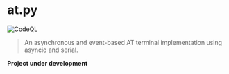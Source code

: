 # at.py

![CodeQL](https://github.com/Seniru/at.py/workflows/CodeQL/badge.svg)

> An asynchronous and event-based AT terminal implementation using asyncio and serial.

**Project under development**
